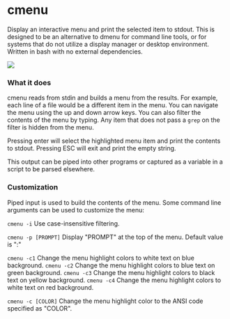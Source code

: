 # cmenu
Display an interactive menu and print the selected item to stdout. This is designed to be an alternative to dmenu for command line tools, or for systems that do not utilize a display manager or desktop environment. Written in bash with no external dependencies.

<img src="https://i.imgur.com/JUgBHL7.gif">


### What it does

cmenu reads from stdin and builds a menu from the results. For example, each line of a file would be a different item in the menu. You can navigate the menu using the up and down arrow keys. You can also filter the contents of the menu by typing. Any item that does not pass a `grep` on the filter is hidden from the menu.

Pressing enter will select the highlighted menu item and print the contents to stdout. Pressing ESC will exit and print the empty string.

This output can be piped into other programs or captured as a variable in a script to be parsed elsewhere.

### Customization

Piped input is used to build the contents of the menu. Some command line arguments can be used to customize the menu:

`cmenu -i`  Use case-insensitive filtering.

`cmenu -p [PROMPT]`  Display "PROMPT" at the top of the menu. Default value is ":"

`cmenu -c1`  Change the menu highlight colors to white text on blue background.
`cmenu -c2`  Change the menu highlight colors to blue text on green background.
`cmenu -c3`  Change the menu highlight colors to black text on yellow background.
`cmenu -c4`  Change the menu highlight colors to white text on red background.

`cmenu -c [COLOR]`  Change the menu highlight color to the ANSI code specified as "COLOR".
